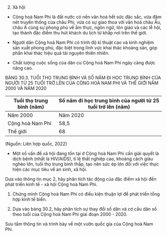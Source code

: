 2. Xã hội

- Cộng hoà Nam Phi là đất nước có nền văn hoá hết sức đặc sắc, vừa đậm nét truyền thống của châu Phi, vừa có sự giao thoa với văn hoá châu Âu, châu Á cùng sự phong phú về ẩm thực, ngôn ngữ, tôn giáo và các lễ hội, tạo thành đặc điểm thu hút khách du lịch từ khắp nơi trên thế giới.

- Người dân Cộng hoà Nam Phi có trình độ kĩ thuật cao và kinh nghiệm sản xuất phong phú, đặc biệt trong lĩnh vực khai thác khoáng sản, góp phần khai thác hiệu quả tài nguyên thiên nhiên.

- Chất lượng cuộc sống của dân cư Cộng hoà Nam Phi ngày càng được nâng cao.

BẢNG 30.3. TUỔI THỌ TRUNG BÌNH VÀ SỐ NĂM ĐI HỌC TRUNG BÌNH CỦA NGƯỜI TỪ 25 TUỔI TRỞ LÊN CỦA CỘNG HOÀ NAM PHI VÀ THẾ GIỚI NĂM 2000 VÀ NĂM 2020

Tuổi thọ trung bình (năm) | Số năm đi học trung bình của người từ 25 tuổi trở lên (năm)
--- | ---
Năm 2000 | Năm 2020 | Năm 2000 | Năm 2020
Cộng hoà Nam Phi | 58,5 | 65,3 | 7,3 | 11,4
Thế giới | 68 | 73 | 4,5 | 8,6

(Nguồn: Liên hợp quốc, 2022)

- Một số vấn đề xã hội đang tồn tại ở Cộng hoà Nam Phi cần giải quyết là dịch bệnh (nhất là HIV/AIDS), tỉ lệ thất nghiệp cao, khoảng cách giàu nghèo lớn, tuổi thọ trung bình thấp, tạo nên sức ép lớn đối với việc thực hiện các mục tiêu về an sinh, xã hội.

Dựa vào thông tin mục 2, hãy phân tích tác động của đặc điểm xã hội đến phát triển kinh tế - xã hội Cộng hoà Nam Phi.

1. Chứng minh Cộng hoà Nam Phi có điều kiện thuận lợi để phát triển tổng hợp kinh tế biển.

2. Dựa vào bảng 30.2, hãy phân tích sự thay đổi số dân và cơ cấu dân số theo tuổi của Cộng hoà Nam Phi giai đoạn 2000 - 2020.

Sưu tầm thông tin và trình bày về một vườn quốc gia của Cộng hoà Nam Phi.